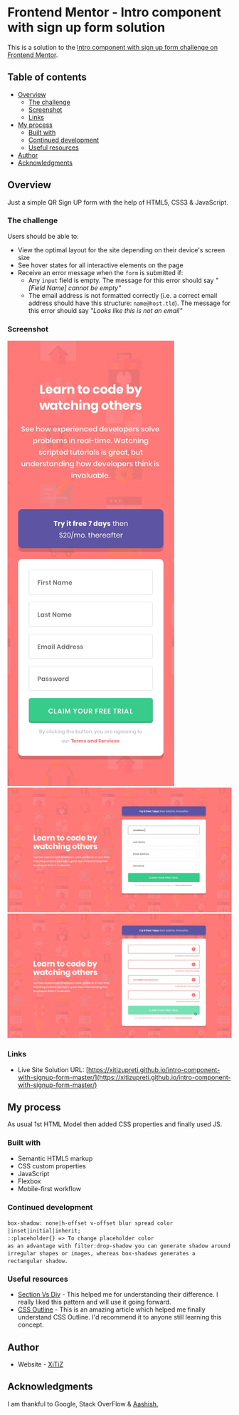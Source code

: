 # Frontend Mentor - Intro component with sign up form solution

This is a solution to the [Intro component with sign up form challenge on Frontend Mentor](https://www.frontendmentor.io/challenges/intro-component-with-signup-form-5cf91bd49edda32581d28fd1).

## Table of contents

- [Overview](#overview)
  - [The challenge](#the-challenge)
  - [Screenshot](#screenshot)
  - [Links](#links)
- [My process](#my-process)
  - [Built with](#built-with)
  - [Continued development](#continued-development)
  - [Useful resources](#useful-resources)
- [Author](#author)
- [Acknowledgments](#acknowledgments)

## Overview
Just a simple QR Sign UP form with the help of HTML5, CSS3 & JavaScript.

### The challenge

Users should be able to:

- View the optimal layout for the site depending on their device's screen size
- See hover states for all interactive elements on the page
- Receive an error message when the `form` is submitted if:
  - Any `input` field is empty. The message for this error should say *"[Field Name] cannot be empty"*
  - The email address is not formatted correctly (i.e. a correct email address should have this structure: `name@host.tld`). The message for this error should say *"Looks like this is not an email"*

### Screenshot

![Mobile SS](./design/mobile-design.jpg)
![Desktop SS](./design/desktop-design.jpg)
![Active states](./design/active-states.jpg)

### Links

- Live Site Solution URL: [https://xitizupreti.github.io/intro-component-with-signup-form-master/](https://xitizupreti.github.io/intro-component-with-signup-form-master/)

## My process
As usual 1st HTML Model then added CSS properties and finally used JS.

### Built with

- Semantic HTML5 markup
- CSS custom properties
- JavaScript
- Flexbox
- Mobile-first workflow

### Continued development

```box-shadow: none|h-offset v-offset blur spread color |inset|initial|inherit;```<br>
``` ::placeholder{} => To change placeholder color ```<br>
``` as an advantage with filter:drop-shadow you can generate shadow around irregular shapes or images, whereas box-shadows generates a rectangular shadow. ```

### Useful resources

- [Section Vs Div](https://www.geeksforgeeks.org/what-is-the-difference-between-section-and-div-tags-in-html/) - This helped me for understanding their difference. I really liked this pattern and will use it going forward.
- [CSS Outline](https://www.w3schools.com/css/css_outline.asp) - This is an amazing article which helped me finally understand CSS Outline. I'd recommend it to anyone still learning this concept.

## Author

- Website - [XiTiZ](https://www.kshitizupreti.com.np)


## Acknowledgments

I am thankful to Google, Stack OverFlow & [Aashish.](https://github.com/aashish-cd)
